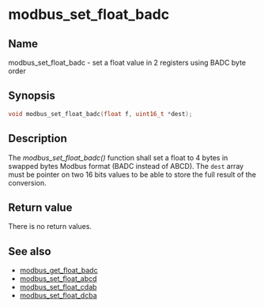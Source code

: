 # modbus_set_float_badc

## Name

modbus_set_float_badc - set a float value in 2 registers using BADC byte order

## Synopsis

```c
void modbus_set_float_badc(float f, uint16_t *dest);
```

## Description

The *modbus_set_float_badc()* function shall set a float to 4 bytes in swapped
bytes Modbus format (BADC instead of ABCD). The `dest` array must be pointer on
two 16 bits values to be able to store the full result of the conversion.

## Return value

There is no return values.

## See also

- [modbus_get_float_badc](modbus_get_float_badc.md)
- [modbus_set_float_abcd](modbus_set_float_abcd.md)
- [modbus_set_float_cdab](modbus_set_float_cdab.md)
- [modbus_set_float_dcba](modbus_set_float_dcba.md)
